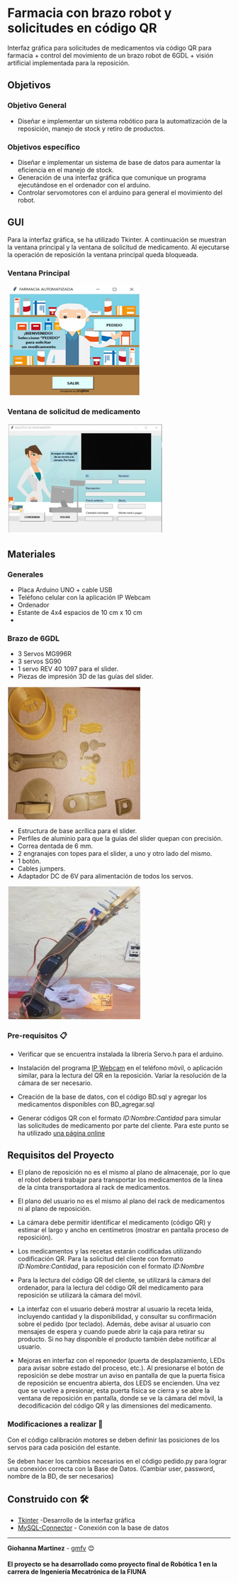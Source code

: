 # Farmacia con brazo robot y solicitudes en código QR
Interfaz gráfica para solicitudes de medicamentos vía código QR para farmacia + control del movimiento de un brazo robot de 6GDL + visión artificial implementada para la reposición.

## Objetivos
### Objetivo General
* Diseñar e implementar un sistema robótico para la automatización de la reposición, manejo de stock y retiro de productos.
### Objetivos específico
* Diseñar e implementar un sistema de base de datos para aumentar la
eficiencia en el manejo de stock.
* Generación de una interfaz gráfica que comunique un programa ejecutándose
en el ordenador con el arduino.
* Controlar servomotores con el arduino para general el movimiento del robot.

## GUI
Para la interfaz gráfica, se ha utilizado Tkinter. A continuación se muestran la ventana principal y la ventana de solicitud de medicamento. Al ejecutarse la operación de reposición la ventana principal queda bloqueada.

### Ventana Principal
<img src="https://github.com/gmfv/Farmacia-Brazo-Robot/blob/main/VentanaPrincipal.jpg" width="300" height="250">

### Ventana de solicitud de medicamento
<img src="https://github.com/gmfv/Farmacia-Brazo-Robot/blob/main/VentanaSolicitud.jpg" width="350" height="250">

## Materiales
### Generales
* Placa Arduino UNO + cable USB
* Teléfono celular con la aplicación IP Webcam
* Ordenador
* Estante de 4x4 espacios de 10 cm x 10 cm
* 
### Brazo de 6GDL
* 3 Servos MG996R
* 3 servos SG90
* 1 servo REV 40 1097 para el slider.
* Piezas de impresión 3D de las guías del slider.

<img src="https://github.com/gmfv/Farmacia-Brazo-Robot/blob/main/impresiones3D.jpg" width="300" height="300">

* Estructura de base acrílica para el slider.
* Perfiles de aluminio para que la guías del slider quepan con precisión.
* Correa dentada de 6 mm.
* 2 engranajes con topes para el slider, a uno y otro lado del mismo.
* 1 botón.
* Cables jumpers.
* Adaptador DC de 6V para alimentación de todos los servos.

<img src="https://github.com/gmfv/Farmacia-Brazo-Robot/blob/main/BrazoCompleto.jpg" width="300" height="300">

### Pre-requisitos 📋

* Verificar que se encuentra instalada la librería Servo.h para el arduino.
 
* Instalación del programa [IP Webcam](https://www.programaspato.com/es/2012/04/ipwebcam-aplicacion-para-utilizar-webcam-de-movil-android-con-pc-via-wifi/) en el teléfono móvil, o aplicación similar, para la lectura del QR en la reposición. Variar la resolución de la cámara de ser necesario.

* Creación de la base de datos, con el código BD.sql y agregar los medicamentos disponibles con BD_agregar.sql

* Generar códigos QR con el formato _ID:Nombre:Cantidad_ para simular las solicitudes de medicamento por parte del cliente. Para este punto se ha utilizado [una página online](https://www.codigos-qr.com/generador-de-codigos-qr/)

## Requisitos del Proyecto
* El plano de reposición no es el mismo al plano de almacenaje, por lo que el robot deberá trabajar para transportar los medicamentos de la línea de la cinta transportadora al rack de medicamentos.

* El plano del usuario no es el mismo al plano del rack de medicamentos ni al plano de reposición.

* La cámara debe permitir identificar el medicamento (código QR) y estimar el largo y ancho en centímetros (mostrar en pantalla proceso de reposición).

* Los medicamentos y las recetas estarán codificadas utilizando codificación QR. Para la solicitud del cliente con formato _ID:Nombre:Cantidad_, para reposición con el formato _ID:Nombre_

* Para la lectura del código QR del cliente, se utilizará la cámara del ordenador, para la lectura del código QR del medicamento para reposición se utilizará la cámara del móvil.

* La interfaz con el usuario deberá mostrar al usuario la receta leída, incluyendo cantidad y la disponibilidad, y consultar su confirmación sobre el pedido (por teclado). Además, debe avisar al usuario con mensajes de espera y cuando puede abrir la caja para retirar su producto. Si no hay disponible el producto también debe notificar al usuario.

* Mejoras en interfaz con el reponedor (puerta de desplazamiento, LEDs para avisar sobre estado del proceso, etc.). Al presionarse el botón de reposición se debe mostrar un aviso en pantalla de que la puerta física de reposición se encuentra abierta, dos LEDS se encienden. Una vez que se vuelve a presionar, esta puerta física se cierra y se abre la ventana de reposición en pantalla, donde se ve la cámara del móvil, la decodificación del código QR y las dimensiones del medicamento.

### Modificaciones a realizar 🔧

Con el código calibración motores se deben definir las posiciones de los servos para cada posición del estante.

Se deben hacer los cambios necesarios en el código pedido.py para lograr una conexión correcta con la Base de Datos. (Cambiar user, password, nombre de la BD, de ser necesarios)


## Construido con 🛠️

* [Tkinter](https://docs.python.org/3/library/tkinter.html/) -Desarrollo de la interfaz gráfica
* [MySQL-Connector](https://dev.mysql.com/doc/connector-python/en/) - Conexión con la base de datos


----------------------------------------------------------

**Giohanna Martinez** - [gmfv](https://github.com/gmfv) 😊

#### El proyecto se ha desarrollado como proyecto final de Robótica 1 en la carrera de Ingeniería Mecatrónica de la FIUNA
